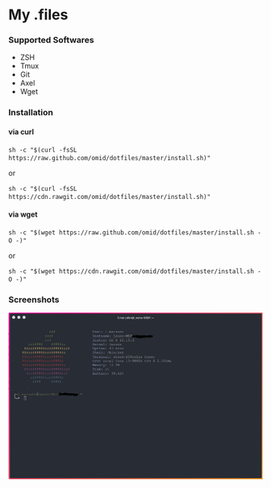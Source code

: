 # My .files

### Supported Softwares

* ZSH
* Tmux
* Git
* Axel
* Wget

### Installation


#### via curl

```shell
sh -c "$(curl -fsSL https://raw.github.com/omid/dotfiles/master/install.sh)"
```
or

```shell
sh -c "$(curl -fsSL https://cdn.rawgit.com/omid/dotfiles/master/install.sh)"
```

#### via wget

```shell
sh -c "$(wget https://raw.github.com/omid/dotfiles/master/install.sh -O -)"
```

or

```shell
sh -c "$(wget https://cdn.rawgit.com/omid/dotfiles/master/install.sh -O -)"
```

### Screenshots

![Hyper Startup](./screenshots/hyper-startup.png)
